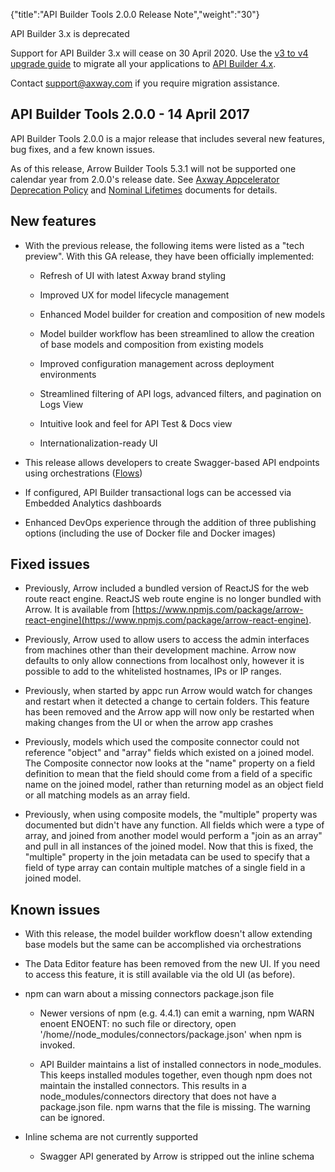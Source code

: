 {"title":"API Builder Tools 2.0.0 Release Note","weight":"30"}

API Builder 3.x is deprecated

Support for API Builder 3.x will cease on 30 April 2020. Use the [v3 to v4 upgrade guide](https://docs.axway.com/bundle/API_Builder_4x_allOS_en/page/api_builder_v3_to_v4_upgrade_guide.html) to migrate all your applications to [API Builder 4.x](https://docs.axway.com/bundle/API_Builder_4x_allOS_en/page/api_builder_getting_started_guide.html).

Contact [support@axway.com](mailto:support@axway.com) if you require migration assistance.

## API Builder Tools 2.0.0 - 14 April 2017

API Builder Tools 2.0.0 is a major release that includes several new features, bug fixes, and a few known issues.

As of this release, Arrow Builder Tools 5.3.1 will not be supported one calendar year from 2.0.0's release date. See [Axway Appcelerator Deprecation Policy](/docs/appc/AMPLIFY_Appcelerator_Services_Overview/Axway_Appcelerator_Deprecation_Policy/) and [Nominal Lifetimes](/docs/appc/AMPLIFY_Appcelerator_Services_Overview/Axway_Appcelerator_Product_Lifecycle/#nominal-lifetimes) documents for details.

## New features

* With the previous release, the following items were listed as a "tech preview". With this GA release, they have been officially implemented:

    * Refresh of UI with latest Axway brand styling

    * Improved UX for model lifecycle management

    * Enhanced Model builder for creation and composition of new models

    * Model builder workflow has been streamlined to allow the creation of base models and composition from existing models

    * Improved configuration management across deployment environments

    * Streamlined filtering of API logs, advanced filters, and pagination on Logs View

    * Intuitive look and feel for API Test & Docs view

    * Internationalization-ready UI

* This release allows developers to create Swagger-based API endpoints using orchestrations ([Flows](/docs/appc/Axway_API_Builder/API_Builder/API_Builder_Developer_Guide/API_Builder_Project/Artifacts/Flows/))

* If configured, API Builder transactional logs can be accessed via Embedded Analytics dashboards

* Enhanced DevOps experience through the addition of three publishing options (including the use of Docker file and Docker images)

## Fixed issues

* Previously, Arrow included a bundled version of ReactJS for the web route react engine. ReactJS web route engine is no longer bundled with Arrow. It is available from [https://www.npmjs.com/package/arrow-react-engine](https://www.npmjs.com/package/arrow-react-engine).

* Previously, Arrow used to allow users to access the admin interfaces from machines other than their development machine. Arrow now defaults to only allow connections from localhost only, however it is possible to add to the whitelisted hostnames, IPs or IP ranges.

* Previously, when started by appc run Arrow would watch for changes and restart when it detected a change to certain folders. This feature has been removed and the Arrow app will now only be restarted when making changes from the UI or when the arrow app crashes

* Previously, models which used the composite connector could not reference "object" and "array" fields which existed on a joined model. The Composite connector now looks at the "name" property on a field definition to mean that the field should come from a field of a specific name on the joined model, rather than returning model as an object field or all matching models as an array field.

* Previously, when using composite models, the "multiple" property was documented but didn't have any function. All fields which were a type of array, and joined from another model would perform a "join as an array" and pull in all instances of the joined model. Now that this is fixed, the "multiple" property in the join metadata can be used to specify that a field of type array can contain multiple matches of a single field in a joined model.

## Known issues

* With this release, the model builder workflow doesn't allow extending base models but the same can be accomplished via orchestrations

* The Data Editor feature has been removed from the new UI. If you need to access this feature, it is still available via the old UI (as before).

* npm can warn about a missing connectors package.json file

    * Newer versions of npm (e.g. 4.4.1) can emit a warning, npm WARN enoent ENOENT: no such file or directory, open '/home/<project>/node\_modules/connectors/package.json' when npm is invoked.

    * API Builder maintains a list of installed connectors in node\_modules. This keeps installed modules together, even though npm does not maintain the installed connectors. This results in a node\_modules/connectors directory that does not have a package.json file. npm warns that the file is missing. The warning can be ignored.

* Inline schema are not currently supported

    * Swagger API generated by Arrow is stripped out the inline schema
